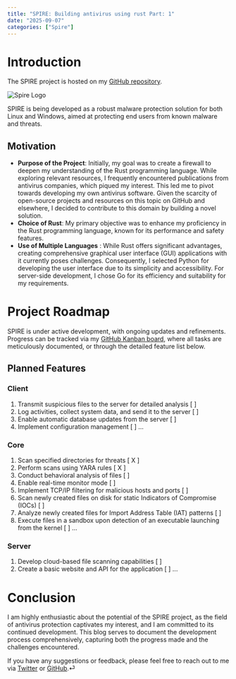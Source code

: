 ```yaml
---
title: "SPIRE: Building antivirus using rust Part: 1"
date: "2025-09-07"
categories: ["Spire"]
---
```


# Introduction

The SPIRE project is hosted on my [GitHub repository](https://github.com/Tokyo-09/spire).

![Spire Logo](/spire.jpeg)

SPIRE is being developed as a robust malware protection solution for both Linux and Windows, aimed at protecting end users from known malware and threats.

## Motivation

- **Purpose of the Project**: Initially, my goal was to create a firewall to deepen my understanding of the Rust programming language. While exploring relevant resources, I frequently encountered publications from antivirus companies, which piqued my interest. This led me to pivot towards developing my own antivirus software. Given the scarcity of open-source projects and resources on this topic on GitHub and elsewhere, I decided to contribute to this domain by building a novel solution.
- **Choice of Rust**: My primary objective was to enhance my proficiency in the Rust programming language, known for its performance and safety features.
- **Use of Multiple Languages** : While Rust offers significant advantages, creating comprehensive graphical user interface (GUI) applications with it currently poses challenges. Consequently, I selected Python for developing the user interface due to its simplicity and accessibility. For server-side development, I chose Go for its efficiency and suitability for my requirements.

# Project Roadmap

SPIRE is under active development, with ongoing updates and refinements. Progress can be tracked via my [GitHub Kanban board](https://github.com/users/Tokyo-09/projects/2), where all tasks are meticulously documented, or through the detailed feature list below.

## Planned Features

### Client
1. Transmit suspicious files to the server for detailed analysis [  ]
2. Log activities, collect system data, and send it to the server [  ]
3. Enable automatic database updates from the server [  ]
4. Implement configuration management [  ]
...

### Core
1. Scan specified directories for threats [ X ]
2. Perform scans using YARA rules [ X ]
3. Conduct behavioral analysis of files [  ]
4. Enable real-time monitor mode [  ]
5. Implement TCP/IP filtering for malicious hosts and ports [  ]
6. Scan newly created files on disk for static Indicators of Compromise (IOCs) [  ]
7. Analyze newly created files for Import Address Table (IAT) patterns [  ]
8. Execute files in a sandbox upon detection of an executable launching from the kernel [  ]
...

### Server
1.  Develop cloud-based file scanning capabilities [  ]
2.  Create a basic website and API for the application [  ]
...

# Conclusion

I am highly enthusiastic about the potential of the SPIRE project, as the field of antivirus protection captivates my interest, and I am committed to its continued development. This blog serves to document the development process comprehensively, capturing both the progress made and the challenges encountered.

If you have any suggestions or feedback, please feel free to reach out to me via [Twitter](https://twitter.com/yourusername) or [GitHub](https://github.com/Tokyo-09).⏎
